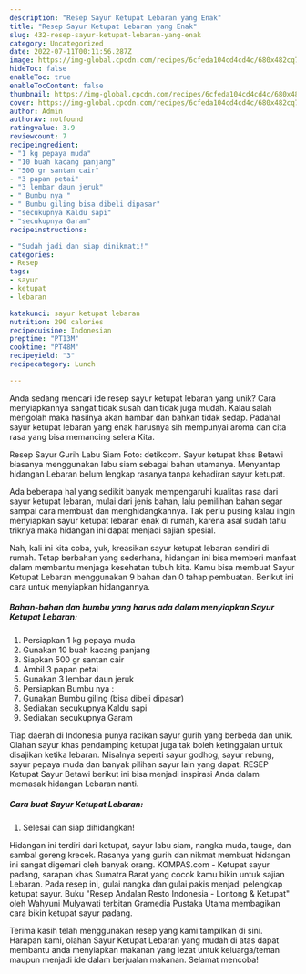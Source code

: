 ```yaml
---
description: "Resep Sayur Ketupat Lebaran yang Enak"
title: "Resep Sayur Ketupat Lebaran yang Enak"
slug: 432-resep-sayur-ketupat-lebaran-yang-enak
category: Uncategorized
date: 2022-07-11T00:11:56.287Z
image: https://img-global.cpcdn.com/recipes/6cfeda104cd4cd4c/680x482cq70/sayur-ketupat-lebaran-foto-resep-utama.jpg
hideToc: false
enableToc: true
enableTocContent: false
thumbnail: https://img-global.cpcdn.com/recipes/6cfeda104cd4cd4c/680x482cq70/sayur-ketupat-lebaran-foto-resep-utama.jpg
cover: https://img-global.cpcdn.com/recipes/6cfeda104cd4cd4c/680x482cq70/sayur-ketupat-lebaran-foto-resep-utama.jpg
author: Admin
authorAv: notfound
ratingvalue: 3.9
reviewcount: 7
recipeingredient:
- "1 kg pepaya muda"
- "10 buah kacang panjang"
- "500 gr santan cair"
- "3 papan petai"
- "3 lembar daun jeruk"
- " Bumbu nya "
- " Bumbu giling bisa dibeli dipasar"
- "secukupnya Kaldu sapi"
- "secukupnya Garam"
recipeinstructions:

- "Sudah jadi dan siap dinikmati!"
categories:
- Resep
tags:
- sayur
- ketupat
- lebaran

katakunci: sayur ketupat lebaran 
nutrition: 290 calories
recipecuisine: Indonesian
preptime: "PT13M"
cooktime: "PT48M"
recipeyield: "3"
recipecategory: Lunch

---
```





Anda sedang mencari ide resep sayur ketupat lebaran yang unik? Cara menyiapkannya sangat tidak susah dan tidak juga mudah. Kalau salah mengolah maka hasilnya akan hambar dan bahkan tidak sedap. Padahal sayur ketupat lebaran yang enak harusnya sih mempunyai aroma dan cita rasa yang bisa memancing selera Kita.





Resep Sayur Gurih Labu Siam Foto: detikcom. Sayur ketupat khas Betawi biasanya menggunakan labu siam sebagai bahan utamanya. Menyantap hidangan Lebaran belum lengkap rasanya tanpa kehadiran sayur ketupat.

Ada beberapa hal yang sedikit banyak mempengaruhi kualitas rasa dari sayur ketupat lebaran, mulai dari jenis bahan, lalu pemilihan bahan segar sampai cara membuat dan menghidangkannya. Tak perlu pusing kalau ingin menyiapkan sayur ketupat lebaran enak di rumah, karena asal sudah tahu triknya maka hidangan ini dapat menjadi sajian spesial.






Nah, kali ini kita coba, yuk, kreasikan sayur ketupat lebaran sendiri di rumah. Tetap berbahan yang sederhana, hidangan ini bisa memberi manfaat dalam membantu menjaga kesehatan tubuh kita. Kamu bisa membuat Sayur Ketupat Lebaran menggunakan 9 bahan dan 0 tahap pembuatan. Berikut ini cara untuk menyiapkan hidangannya.

<!--inarticleads1-->

##### Bahan-bahan dan bumbu yang harus ada dalam menyiapkan Sayur Ketupat Lebaran:

1. Persiapkan 1 kg pepaya muda
1. Gunakan 10 buah kacang panjang
1. Siapkan 500 gr santan cair
1. Ambil 3 papan petai
1. Gunakan 3 lembar daun jeruk
1. Persiapkan  Bumbu nya :
1. Gunakan  Bumbu giling (bisa dibeli dipasar)
1. Sediakan secukupnya Kaldu sapi
1. Sediakan secukupnya Garam


Tiap daerah di Indonesia punya racikan sayur gurih yang berbeda dan unik. Olahan sayur khas pendamping ketupat juga tak boleh ketinggalan untuk disajikan ketika lebaran. Misalnya seperti sayur godhog, sayur rebung, sayur pepaya muda dan banyak pilihan sayur lain yang dapat. RESEP Ketupat Sayur Betawi berikut ini bisa menjadi inspirasi Anda dalam memasak hidangan Lebaran nanti. 

<!--inarticleads2-->

##### Cara buat Sayur Ketupat Lebaran:


1. Selesai dan siap dihidangkan!

Hidangan ini terdiri dari ketupat, sayur labu siam, nangka muda, tauge, dan sambal goreng krecek. Rasanya yang gurih dan nikmat membuat hidangan ini sangat digemari oleh banyak orang. KOMPAS.com - Ketupat sayur padang, sarapan khas Sumatra Barat yang cocok kamu bikin untuk sajian Lebaran. Pada resep ini, gulai nangka dan gulai pakis menjadi pelengkap ketupat sayur. Buku &#34;Resep Andalan Resto Indonesia - Lontong &amp; Ketupat&#34; oleh Wahyuni Mulyawati terbitan Gramedia Pustaka Utama membagikan cara bikin ketupat sayur padang. 

Terima kasih telah menggunakan resep yang kami tampilkan di sini. Harapan kami, olahan Sayur Ketupat Lebaran yang mudah di atas dapat membantu anda menyiapkan makanan yang lezat untuk keluarga/teman maupun menjadi ide dalam berjualan makanan. Selamat mencoba!
